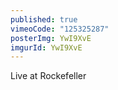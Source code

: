 ```yaml
---
published: true
vimeoCode: "125325287"
posterImg: YwI9XvE
imgurId: YwI9XvE
---
```


Live at Rockefeller